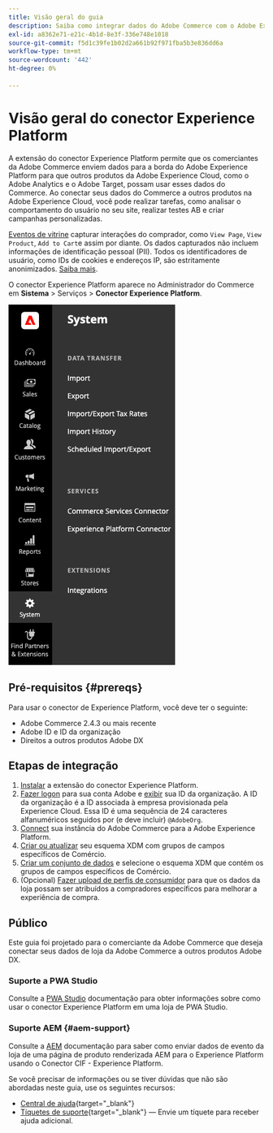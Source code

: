 ```yaml
---
title: Visão geral do guia
description: Saiba como integrar dados do Adobe Commerce com o Adobe Experience Platform usando o conector Experience Platform.
exl-id: a8362e71-e21c-4b1d-8e3f-336e748e1018
source-git-commit: f5d1c39fe1b02d2a661b92f971fba5b3e836dd6a
workflow-type: tm+mt
source-wordcount: '442'
ht-degree: 0%

---
```


# Visão geral do conector Experience Platform

A extensão do conector Experience Platform permite que os comerciantes da Adobe Commerce enviem dados para a borda do Adobe Experience Platform para que outros produtos da Adobe Experience Cloud, como o Adobe Analytics e o Adobe Target, possam usar esses dados do Commerce. Ao conectar seus dados do Commerce a outros produtos na Adobe Experience Cloud, você pode realizar tarefas, como analisar o comportamento do usuário no seu site, realizar testes AB e criar campanhas personalizadas.

[Eventos de vitrine](events.md) capturar interações do comprador, como `View Page`, `View Product`, `Add to Cart`e assim por diante. Os dados capturados não incluem informações de identificação pessoal (PII). Todos os identificadores de usuário, como IDs de cookies e endereços IP, são estritamente anonimizados. [Saiba mais](https://www.adobe.com/privacy/experience-cloud.html).

O conector Experience Platform aparece no Administrador do Commerce em **Sistema** > Serviços > **Conector Experience Platform**.

![Extensão do conector do Experience Platform Exibição do administrador](assets/epc-adminui.png)

## Pré-requisitos {#prereqs}

Para usar o conector de Experience Platform, você deve ter o seguinte:

- Adobe Commerce 2.4.3 ou mais recente
- Adobe ID e ID da organização
- Direitos a outros produtos Adobe DX

## Etapas de integração

1. [Instalar](install.md) a extensão do conector Experience Platform.
1. [Fazer logon](https://helpx.adobe.com/manage-account/using/access-adobe-id-account.html) para sua conta Adobe e [exibir](https://experienceleague.adobe.com/docs/core-services/interface/administration/organizations.html?lang=en#concept_EA8AEE5B02CF46ACBDAD6A8508646255) sua ID da organização. A ID da organização é a ID associada à empresa provisionada pela Experience Cloud. Essa ID é uma sequência de 24 caracteres alfanuméricos seguidos por (e deve incluir) `@AdobeOrg`.
1. [Connect](connect-data.md) sua instância do Adobe Commerce para a Adobe Experience Platform.
1. [Criar ou atualizar](update-xdm.md) seu esquema XDM com grupos de campos específicos de Comércio.
1. [Criar um conjunto de dados](https://experienceleague.adobe.com/docs/experience-platform/edge/datastreams/overview.html?lang=en) e selecione o esquema XDM que contém os grupos de campos específicos de Comércio.
1. (Opcional) [Fazer upload de perfis de consumidor](profile.md) para que os dados da loja possam ser atribuídos a compradores específicos para melhorar a experiência de compra.

## Público

Este guia foi projetado para o comerciante da Adobe Commerce que deseja conectar seus dados de loja da Adobe Commerce a outros produtos Adobe DX.

### Suporte a PWA Studio

Consulte a [PWA Studio](https://developer.adobe.com/commerce/pwa-studio/integrations/adobe-commerce/aep/) documentação para obter informações sobre como usar o conector Experience Platform em uma loja de PWA Studio.

### Suporte AEM {#aem-support}

Consulte a [AEM](https://experienceleague.adobe.com/docs/experience-manager-cloud-service/content/content-and-commerce/integrations/aep.html) documentação para saber como enviar dados de evento da loja de uma página de produto renderizada AEM para o Experience Platform usando o Conector CIF - Experience Platform.

Se você precisar de informações ou se tiver dúvidas que não são abordadas neste guia, use os seguintes recursos:

- [Central de ajuda](https://support.magento.com/hc/en-us){target=&quot;_blank&quot;}
- [Tíquetes de suporte](https://support.magento.com/hc/en-us/articles/360000913794#submit-ticket){target=&quot;_blank&quot;} — Envie um tíquete para receber ajuda adicional.
